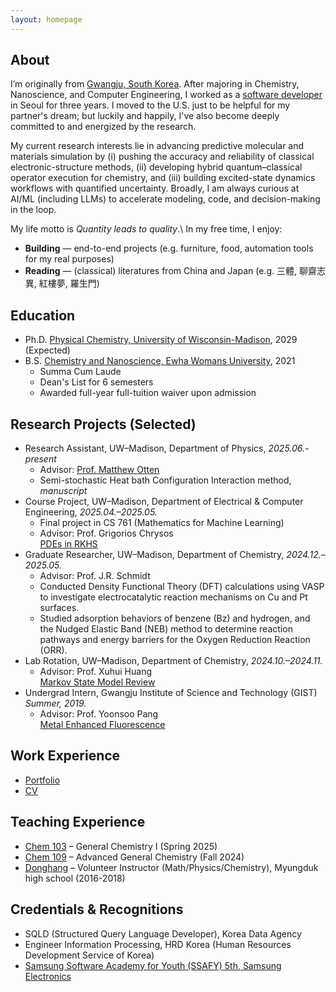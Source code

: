 ```yaml
---
layout: homepage
---
```

## About

I’m originally from [Gwangju, South Korea](https://en.wikipedia.org/wiki/Gwangju). After majoring in Chemistry, Nanoscience, and Computer Engineering, I worked as a [software developer](./assets/Portfolio.pdf) in Seoul for three years. I moved to the U.S. just to be helpful for my partner's dream; but luckily and happily, I've also become deeply committed to and energized by the research.

My current research interests lie in advancing predictive molecular and materials simulation by (i) pushing the accuracy and reliability of classical electronic-structure methods, (ii) developing hybrid quantum–classical operator execution for chemistry, and (iii) building excited-state dynamics workflows with quantified uncertainty. Broadly, I am always curious at AI/ML (including LLMs) to accelerate modeling, code, and decision-making in the loop.

My life motto is *Quantity leads to quality*.\\
In my free time, I enjoy:
- **Building** — end-to-end projects (e.g. furniture, food, automation tools for my real purposes)
- **Reading** — (classical) literatures from China and Japan (e.g. 三體, 聊齋志異, 紅樓夢, 羅生門)

## Education
* Ph.D. [Physical Chemistry, University of Wisconsin-Madison](https://chem.wisc.edu/theoretical-computational/), 2029 (Expected)
* B.S. [Chemistry and Nanoscience, Ewha Womans University](https://myr.ewha.ac.kr/engchem/index.do), 2021
  * Summa Cum Laude
  * Dean's List for 6 semesters
  * Awarded full-year full-tuition waiver upon admission

## Research Projects (Selected)
- Research Assistant, UW–Madison, Department of Physics, *2025.06.- present*
  - Advisor: [Prof. Matthew Otten](https://otten.physics.wisc.edu)
  - Semi-stochastic Heat bath Configuration Interaction method, *manuscript*
- Course Project, UW–Madison, Department of Electrical & Computer Engineering, *2025.04.–2025.05.*
  - Final project in CS 761 (Mathematics for Machine Learning)
  - Advisor: Prof. Grigorios Chrysos  
  [PDEs in RKHS](./assets/PDE_RKHS.pdf)
- Graduate Researcher, UW–Madison, Department of Chemistry, *2024.12.–2025.05.*
  - Advisor: Prof. J.R. Schmidt  
  - Conducted Density Functional Theory (DFT) calculations using VASP to investigate electrocatalytic reaction mechanisms on Cu and Pt surfaces.
  - Studied adsorption behaviors of benzene (Bz) and hydrogen, and the Nudged Elastic Band (NEB) method to determine reaction pathways and energy barriers for the Oxygen Reduction Reaction (ORR).
- Lab Rotation, UW–Madison, Department of Chemistry, *2024.10.–2024.11.*  
  - Advisor: Prof. Xuhui Huang  
  [Markov State Model Review](./assets/MSM.pdf)
- Undergrad Intern, Gwangju Institute of Science and Technology (GIST) *Summer, 2019.*
  - Advisor: Prof. Yoonsoo Pang  
  [Metal Enhanced Fluorescence](./assets/MEF_THEORY.pdf)


## Work Experience
- [Portfolio](./assets/Portfolio.pdf)
- [CV](https://www.linkedin.com/in/haejung-koh/)

## Teaching Experience
- [Chem 103](https://guide.wisc.edu/courses/chem/) – General Chemistry I (Spring 2025)  
- [Chem 109](https://guide.wisc.edu/courses/chem/) – Advanced General Chemistry (Fall 2024)  
- [Donghang](https://www.donghaeng.seoul.kr/main.do) – Volunteer Instructor (Math/Physics/Chemistry), Myungduk high school (2016-2018)

## Credentials & Recognitions
* SQLD (Structured Query Language Developer), Korea Data Agency
* Engineer Information Processing, HRD Korea (Human Resources Development Service of Korea)
* [Samsung Software Academy for Youth (SSAFY) 5th, Samsung Electronics](https://csr.samsung.com/en/program/samsung-sw-academy-for-youth)